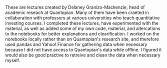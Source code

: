 These are lectures created by Delaney Granizo-Mackenzie, head of academic reseach at Quantopian.
Many of them have been craeted in collaboration with professors at various universities who teach
quantitative investing courses. I completed these lectures, have experimented with the material,
as well as added some of my own code, material, and altercations to the notebooks for better
explanations and clearification. I worked on the norebooks locally rather than on Quantopian's
research site, and therefore used pandas and Yahoo! Finance for gathering data when necessary
because I did not have access to Quantopian's data while offline. I figured it would also be
good practive to retreive and clean the data when necessary myself.
